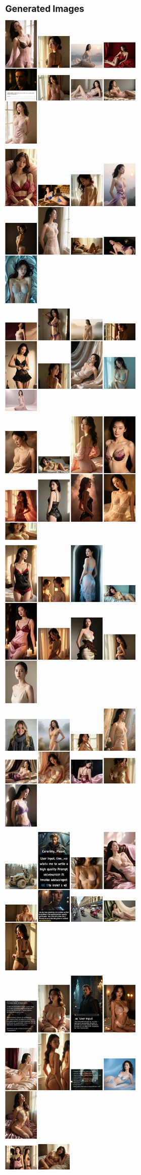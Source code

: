 # Generated Images



<img src="2025_08_29_01.webp" width="100"/> <img src="2025_08_29_02.webp" width="100"/> <img src="2025_08_29_03.webp" width="100"/> <img src="2025_08_29_04.webp" width="100"/> <img src="2025_08_29_05.webp" width="100"/> <img src="2025_08_29_06.webp" width="100"/> <img src="2025_08_29_07.webp" width="100"/> <img src="2025_08_29_08.webp" width="100"/> <img src="2025_08_29_09.webp" width="100"/>

<img src="2025_08_29_10.webp" width="100"/> <img src="2025_08_29_11.webp" width="100"/> <img src="2025_08_29_12.webp" width="100"/> <img src="2025_08_29_13.webp" width="100"/> <img src="2025_08_29_14.webp" width="100"/> <img src="2025_08_29_15.webp" width="100"/> <img src="2025_08_29_16.webp" width="100"/> <img src="2025_08_29_17.webp" width="100"/> <img src="2025_08_29_18.webp" width="100"/>

<img src="2025_08_29_19.webp" width="100"/> <img src="2025_08_29_20.webp" width="100"/> <img src="2025_08_29_21.webp" width="100"/> <img src="2025_08_29_22.webp" width="100"/> <img src="2025_08_29_23.webp" width="100"/> <img src="2025_08_29_24.webp" width="100"/> <img src="2025_08_29_25.webp" width="100"/> <img src="2025_08_29_26.webp" width="100"/> <img src="2025_08_29_27.webp" width="100"/>

<img src="2025_08_29_28.webp" width="100"/> <img src="2025_08_29_29.webp" width="100"/> <img src="2025_08_29_30.webp" width="100"/> <img src="2025_08_29_31.webp" width="100"/> <img src="2025_08_29_32.webp" width="100"/> <img src="2025_08_29_33.webp" width="100"/> <img src="2025_08_29_34.webp" width="100"/> <img src="2025_08_29_35.webp" width="100"/> <img src="2025_08_29_36.webp" width="100"/>

<img src="2025_08_29_37.webp" width="100"/> <img src="2025_08_29_38.webp" width="100"/> <img src="2025_08_29_39.webp" width="100"/> <img src="2025_08_29_40.webp" width="100"/> <img src="2025_08_29_41.webp" width="100"/> <img src="2025_08_29_42.webp" width="100"/> <img src="2025_08_29_43.webp" width="100"/> <img src="2025_08_29_44.webp" width="100"/> <img src="2025_08_29_45.webp" width="100"/>

<img src="2025_08_29_46.webp" width="100"/> <img src="2025_08_29_47.webp" width="100"/> <img src="2025_08_29_48.webp" width="100"/> <img src="2025_08_29_49.webp" width="100"/> <img src="2025_08_29_50.webp" width="100"/> <img src="2025_08_29_51.webp" width="100"/> <img src="2025_08_29_52.webp" width="100"/> <img src="2025_08_29_53.webp" width="100"/> <img src="2025_08_29_54.webp" width="100"/>

<img src="2025_08_29_55.webp" width="100"/> <img src="2025_08_29_56.webp" width="100"/> <img src="2025_08_29_57.webp" width="100"/> <img src="2025_08_29_58.webp" width="100"/> <img src="2025_08_29_59.webp" width="100"/> <img src="2025_08_29_60.webp" width="100"/> <img src="2025_08_29_61.webp" width="100"/> <img src="2025_08_29_62.webp" width="100"/> <img src="2025_08_29_63.webp" width="100"/>

<img src="2025_08_29_64.webp" width="100"/> <img src="2025_08_29_65.webp" width="100"/> <img src="2025_08_29_66.webp" width="100"/> <img src="2025_08_29_67.webp" width="100"/> <img src="2025_08_29_68.webp" width="100"/> <img src="2025_08_29_69.webp" width="100"/> <img src="2025_08_29_70.webp" width="100"/> <img src="2025_08_29_71.webp" width="100"/> <img src="2025_08_29_72.webp" width="100"/>

<img src="2025_08_29_73.webp" width="100"/> <img src="2025_08_29_74.webp" width="100"/>